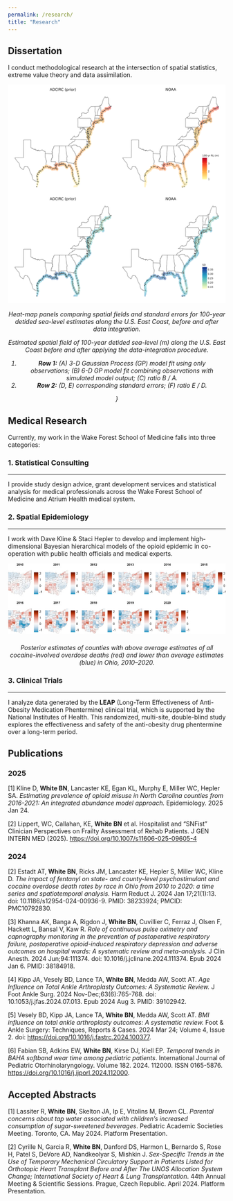 ```yaml
---
permalink: /research/
title: "Research"
---
```


## Dissertation ##

I conduct methodological research at the intersection of spatial statistics, extreme value theory and data assimilation. 
   
<div style="text-align: center;">
  <img src="/images/research/combined_100yrRL.png" alt="test">
  <p><em> Heat-map panels comparing spatial fields and standard errors for 100-year detided sea-level estimates along the U.S. East Coast, before and after data integration.
     
<p><strong></strong> Estimated spatial field of 100-year detided sea-level (m) along the U.S. East Coast before and after applying the data-integration procedure.</p>
    <ol>
      <li><strong>Row&nbsp;1:</strong> (A) 3-D Gaussian Process (GP) model fit using only observations; (B) 6-D GP model fit combining observations with simulated model output; (C) ratio <em>B / A</em>.</li>
      <li><strong>Row&nbsp;2:</strong> (D, E) corresponding standard errors; (F) ratio <em>E / D</em>.</li>
    </ol>
}

</em></p>
</div>

## Medical Research ##

Currently, my work in the Wake Forest School of Medicine falls into three categories:

### 1. Statistical Consulting ###

---

I provide study design advice, grant development services and statistical analysis for medical professionals across the Wake Forest School of Medicine and Atrium Health medical system.

### 2. Spatial Epidemiology ###

---

I work with Dave Kline & Staci Hepler to develop and implement high-dimensional Bayesian hierarchical models of the opioid epidemic in co-operation with public health officials and medical experts.

<div style="text-align: center;">
  <img src="/images/research/shared_comp_c.jpg" alt="test">
  <p style="margin-top: 20px;"><em> Posterior estimates of counties with above average estimates of all cocaine-involved overdose deaths (red) and lower than average estimates (blue) in Ohio, 2010–2020. </em></p>
</div>

### 3. Clinical Trials ###

---

I analyze data generated by the **LEAP** (Long-Term Effectiveness of Anti-Obesity Medication Phentermine) clinical trial, which is supported by the National Institutes of Health. This randomized, multi-site, double-blind study explores the effectiveness and safety of the anti-obesity drug phentermine over a long-term period.

## Publications ##

### 2025 ###

[1] Kline D, **White BN**, Lancaster KE, Egan KL, Murphy E, Miller WC, Hepler SA. *Estimating prevalence of opioid misuse in North Carolina counties from 2016-2021: An integrated abundance model approach.* Epidemiology. 2025 Jan 24.

[2] Lippert, WC, Callahan, KE, **White BN** et al. Hospitalist and “SNFist” Clinician Perspectives on Frailty Assessment of Rehab Patients. J GEN INTERN MED (2025). https://doi.org/10.1007/s11606-025-09605-4

### 2024 ###

[2] Estadt AT, **White BN**, Ricks JM, Lancaster KE, Hepler S, Miller WC, Kline D. *The impact of fentanyl on state- and county-level psychostimulant and cocaine overdose death rates by race in Ohio from 2010 to 2020: a time series and spatiotemporal analysis.* Harm Reduct J. 2024 Jan 17;21(1):13. doi: 10.1186/s12954-024-00936-9. PMID: 38233924; PMCID: PMC10792830.

[3] Khanna AK, Banga A, Rigdon J, **White BN**, Cuvillier C, Ferraz J, Olsen F, Hackett L, Bansal V, Kaw R. *Role of continuous pulse oximetry and capnography monitoring in the prevention of postoperative respiratory failure, postoperative opioid-induced respiratory depression and adverse outcomes on hospital wards: A systematic review and meta-analysis.* J Clin Anesth. 2024 Jun;94:111374. doi: 10.1016/j.jclinane.2024.111374. Epub 2024 Jan 6. PMID: 38184918.

[4] Kipp JA, Vesely BD, Lance TA, **White BN**, Medda AW, Scott AT. *Age Influence on Total Ankle Arthroplasty Outcomes: A Systematic Review.* J Foot Ankle Surg. 2024 Nov-Dec;63(6):765-768. doi: 10.1053/j.jfas.2024.07.013. Epub 2024 Aug 3. PMID: 39102942.

[5] Vesely BD, Kipp JA, Lance TA, **White BN**, Medda AW, Scott AT. *BMI influence on total ankle arthroplasty outcomes: A systematic review.* Foot & Ankle Surgery: Techniques, Reports & Cases. 2024 Mar 24; Volume 4, Issue 2. doi: https://doi.org/10.1016/j.fastrc.2024.100377.

[6] Fabian SB, Adkins EW, **White BN**, Kirse DJ, Kiell EP. *Temporal trends in BAHA softband wear time among pediatric patients*. International Journal of Pediatric Otorhinolaryngology. Volume 182. 2024. 112000. ISSN 0165-5876. https://doi.org/10.1016/j.ijporl.2024.112000.

## Accepted Abstracts ##

[1] Lassiter R, **White BN**, Skelton JA, Ip E, Vitolins M, Brown CL. *Parental concerns about tap water associated with children’s increased consumption of sugar-sweetened beverages*. Pediatric Academic Societies Meeting. Toronto, CA. May 2024. Platform Presentation.

[2] Cyrille N, Garcia R, **White BN**, Danford DS, Harmon L, Bernardo S, Rose H, Patel S, DeVore AD, Nandkeolyar S, Mishkin J. *Sex-Specific Trends in the Use of Temporary Mechanical Circulatory Support in Patients Listed for Orthotopic Heart Transplant Before and After The UNOS Allocation System Change; International Society of Heart & Lung Transplantation*. 44th Annual Meeting & Scientific Sessions. Prague, Czech Republic. April 2024. Platform Presentation.
